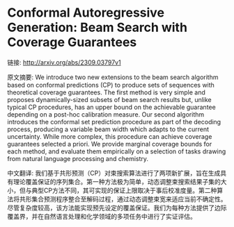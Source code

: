 # Conformal Autoregressive Generation: Beam Search with Coverage Guarantees

链接: http://arxiv.org/abs/2309.03797v1

原文摘要:
We introduce two new extensions to the beam search algorithm based on
conformal predictions (CP) to produce sets of sequences with theoretical
coverage guarantees. The first method is very simple and proposes
dynamically-sized subsets of beam search results but, unlike typical CP
procedures, has an upper bound on the achievable guarantee depending on a
post-hoc calibration measure. Our second algorithm introduces the conformal set
prediction procedure as part of the decoding process, producing a variable beam
width which adapts to the current uncertainty. While more complex, this
procedure can achieve coverage guarantees selected a priori. We provide
marginal coverage bounds for each method, and evaluate them empirically on a
selection of tasks drawing from natural language processing and chemistry.

中文翻译:
我们基于共形预测（CP）对束搜索算法进行了两项新扩展，旨在生成具有理论覆盖保证的序列集合。第一种方法极为简单，动态调整束搜索结果子集的大小，但与典型CP方法不同，其可实现的保证上限取决于事后校准度量。第二种算法将共形集合预测程序整合至解码过程，通过动态调整束宽来适应当前不确定性。尽管复杂度较高，该方法能实现预先设定的覆盖保证。我们为每种方法提供了边际覆盖界，并在自然语言处理和化学领域的多项任务中进行了实证评估。
